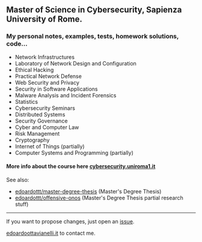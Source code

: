 ## Master of Science in Cybersecurity, Sapienza University of Rome.

### My personal notes, examples, tests, homework solutions, code...

- Network Infrastructures
- Laboratory of Network Design and Configuration
- Ethical Hacking
- Practical Network Defense
- Web Security and Privacy
- Security in Software Applications
- Malware Analysis and Incident Forensics
- Statistics
- Cybersecurity Seminars
- Distributed Systems
- Security Governance
- Cyber and Computer Law
- Risk Management
- Cryptography
- Internet of Things (partially)
- Computer Systems and Programming (partially)

#### More info about the course here [cybersecurity.uniroma1.it](https://cybersecurity.uniroma1.it/home)

See also:

  - [edoardottt/master-degree-thesis](https://github.com/edoardottt/master-degree-thesis/) (Master's Degree Thesis)
  - [edoardottt/offensive-onos](https://github.com/edoardottt/offensive-onos) (Master's Degree Thesis partial research stuff)

----

If you want to propose changes, just open an [issue](https://github.com/edoardottt/MSc-CyberSecurity-Sapienza/issues).

[edoardoottavianelli.it](https://www.edoardoottavianelli.it) to contact me.
